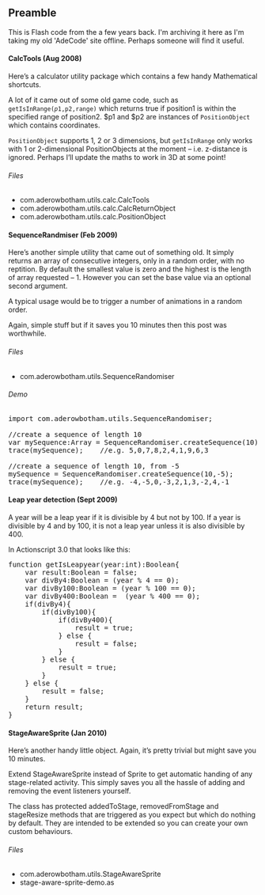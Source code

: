 ## Preamble
This is Flash code from the a few years back. I'm archiving it here as I'm taking my old 'AdeCode' site offline. Perhaps someone will find it useful.


#### CalcTools (Aug 2008)

Here’s a calculator utility package which contains a few handy Mathematical shortcuts.

A lot of it came out of some old game code, such as <code>getIsInRange($p1,$p2,range)</code> which returns true if position1 is within the specified range of position2. $p1 and $p2 are instances of <code>PositionObject</code> which contains coordinates.

<code>PositionObject</code> supports 1, 2 or 3 dimensions, but <code>getIsInRange</code> only works with 1 or 2-dimensional PositionObjects at the moment – i.e. z-distance is ignored. Perhaps I’ll update the maths to work in 3D at some point!

###### Files
- com.aderowbotham.utils.calc.CalcTools
- com.aderowbotham.utils.calc.CalcReturnObject
- com.aderowbotham.utils.calc.PositionObject

#### SequenceRandmiser (Feb 2009)

Here’s another simple utility that came out of something old. It simply returns an array of consecutive integers, only in a random order, with no reptition. By default the smallest value is zero and the highest is the length of array requested – 1. However you can set the base value via an optional second argument.

A typical usage would be to trigger a number of animations in a random order.

Again, simple stuff but if it saves you 10 minutes then this post was worthwhile.

###### Files
- com.aderowbotham.utils.SequenceRandomiser

###### Demo
<pre>
import com.aderowbotham.utils.SequenceRandomiser;

//create a sequence of length 10
var mySequence:Array = SequenceRandomiser.createSequence(10);
trace(mySequence);    //e.g. 5,0,7,8,2,4,1,9,6,3

//create a sequence of length 10, from -5
mySequence = SequenceRandomiser.createSequence(10,-5);
trace(mySequence);    //e.g. -4,-5,0,-3,2,1,3,-2,4,-1
</pre>



#### Leap year detection (Sept 2009)

A year will be a leap year if it is divisible by 4 but not by 100. If a year is divisible by 4 and by 100, it is not a leap year unless it is also divisible by 400.

In Actionscript 3.0 that looks like this:

<pre>
function getIsLeapyear(year:int):Boolean{
	var result:Boolean = false;
	var divBy4:Boolean = (year % 4 == 0);
	var divBy100:Boolean = (year % 100 == 0);
	var divBy400:Boolean =  (year % 400 == 0);
	if(divBy4){
		if(divBy100){
			if(divBy400){
				result = true;
			} else {
				result = false;
			}
		} else {
			result = true;
		}
	} else {
		result = false;
	}
	return result;
}
</pre>


#### StageAwareSprite (Jan 2010)

Here’s another handy little object. Again, it’s pretty trivial but might save you 10 minutes.

Extend StageAwareSprite instead of Sprite to get automatic handing of any stage-related activity. This simply saves you all the hassle of adding and removing the event listeners yourself.

The class has protected addedToStage, removedFromStage and stageResize methods that are triggered as you expect but which do nothing by default. They are intended to be extended so you can create your own custom behaviours.

###### Files
- com.aderowbotham.utils.StageAwareSprite
- stage-aware-sprite-demo.as
